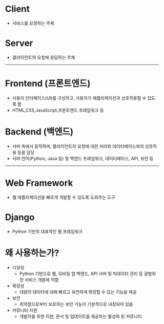 # Client
- 서비스를 요청하는 주체
# Server
- 클라이언트의 요청에 응답하는 주체
---
# Frontend (프론트엔드)
- 사용자 인터페이스(UI)를 구성하고, 사용자가 애플리케이션과 상호작용할 수 있도록 함
- HTML,CSS,JavaScript,프론트엔드 프레임워크 등
# Backend (백엔드)
- 서버 측에서 동작하며, 클라이언트의 요청에 대한 처리와 데이터베이스와의 상호작용 등을 담당
- 서버 언어(Python, Java 등) 및 백엔드 프레임워크, 데이터베이스, API, 보안 등
---
# Web Framework
- 웹 애플리케이션을 빠르게 개발할 수 있도록 도와주는 도구

# Django
- Python 기반의 대표적인 웹 프레임워크
# 왜 사용하는가?
- 다양성
    - Python 기반으로 웹, 모바일 앱 백엔드, API 서버 및 빅데이터 관리 등 광범위한 서비스 개발에 적합
- 확장성
    - 대량의 데이터에 대해 빠르고 유연하게 확장할 수 있는 기능을 제공
- 보안
    - 취약점으로부터 보호하는 보안 기능이 기본적으로 내장되어 있음
- 커뮤니티 지원
    - 개발자를 위한 지원, 문서 및 업데이트를 제공하는 활성화 된 커뮤니티
